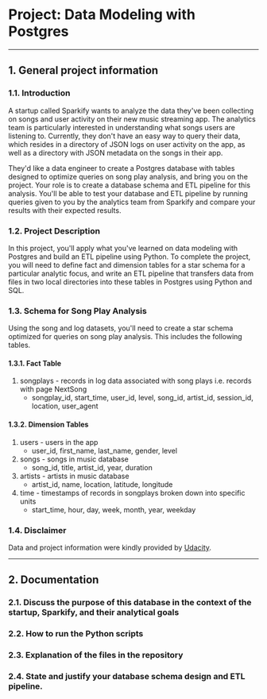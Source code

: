 # Project: Data Modeling with Postgres

***

## 1. General project information

### 1.1. Introduction

A startup called Sparkify wants to analyze the data they've been collecting on songs and user activity on their new music streaming app. The analytics team is particularly interested in understanding what songs users are listening to. Currently, they don't have an easy way to query their data, which resides in a directory of JSON logs on user activity on the app, as well as a directory with JSON metadata on the songs in their app.

They'd like a data engineer to create a Postgres database with tables designed to optimize queries on song play analysis, and bring you on the project. Your role is to create a database schema and ETL pipeline for this analysis. You'll be able to test your database and ETL pipeline by running queries given to you by the analytics team from Sparkify and compare your results with their expected results.

### 1.2. Project Description

In this project, you'll apply what you've learned on data modeling with Postgres and build an ETL pipeline using Python. To complete the project, you will need to define fact and dimension tables for a star schema for a particular analytic focus, and write an ETL pipeline that transfers data from files in two local directories into these tables in Postgres using Python and SQL.

### 1.3. Schema for Song Play Analysis

Using the song and log datasets, you'll need to create a star schema optimized for queries on song play analysis. This includes the following tables.

#### 1.3.1. Fact Table

1. songplays - records in log data associated with song plays i.e. records with page NextSong
    - songplay_id, start_time, user_id, level, song_id, artist_id, session_id, location, user_agent

#### 1.3.2. Dimension Tables

1. users - users in the app
    - user_id, first_name, last_name, gender, level
2. songs - songs in music database
    - song_id, title, artist_id, year, duration
3. artists - artists in music database
    - artist_id, name, location, latitude, longitude
4. time - timestamps of records in songplays broken down into specific units
    - start_time, hour, day, week, month, year, weekday

### 1.4. Disclaimer
Data and project information were kindly provided by [Udacity](https://www.udacity.com/).

***

## 2. Documentation

### 2.1. Discuss the purpose of this database in the context of the startup, Sparkify, and their analytical goals

### 2.2. How to run the Python scripts

### 2.3. Explanation of the files in the repository

### 2.4. State and justify your database schema design and ETL pipeline.